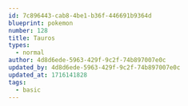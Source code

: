 ```yaml
---
id: 7c896443-cab8-4be1-b36f-446691b9364d
blueprint: pokemon
number: 128
title: Tauros
types:
  - normal
author: 4d8d6ede-5963-429f-9c2f-74b897007e0c
updated_by: 4d8d6ede-5963-429f-9c2f-74b897007e0c
updated_at: 1716141828
tags:
  - basic
---
```

